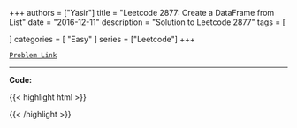 
+++
authors = ["Yasir"]
title = "Leetcode 2877: Create a DataFrame from List"
date = "2016-12-11"
description = "Solution to Leetcode 2877"
tags = [
    
]
categories = [
    "Easy"
]
series = ["Leetcode"]
+++



[`Problem Link`](https://leetcode.com/problems/create-a-dataframe-from-list/description/)

---

**Code:**

{{< highlight html >}}

{{< /highlight >}}

